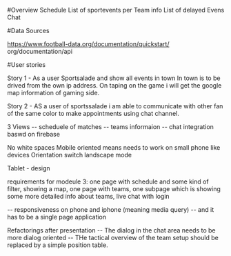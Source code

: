#Overview
Schedule
List of sportevents per Team info
List of delayed Evens
Chat

#Data Sources

  
https://www.football-data.org/documentation/quickstart/
org/documentation/api


#User stories

Story 1 - As a user Sportsalade and show all events in town
In town is to be drived from the own ip address. On taping on the game i will get the google map information of gaming side. 


Story 2 - AS a user of sportssalade i am able to communicate with other fan of the same color to make appointments using  chat channel.

3 Views
   -- scheduele of matches
   -- teams informaion
   -- chat  integration baswd on firebase
   
   No white spaces
   Mobile oriented means needs to work on small phone like devices
   Orientation switch landscape mode 
   
   
Tablet - design

requirements for modeule 3: one page with schedule and some kind of filter, showing a map, one page with teams, one subpage which is showing some more detailed info about teams, live chat with login

   -- responsiveness on phone and iphone (meaning media query)
   -- and it has to be a single page application

 Refactorings after presentation
   -- The dialog in the chat area needs to be more dialog oriented
   -- THe tactical overview of the team setup should be replaced by a simple position table.
